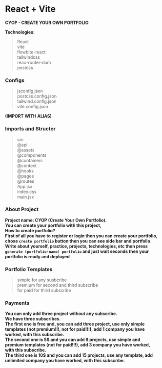 # React + Vite

**CYOP - CREATE YOUR OWN PORTFOLIO**

**Technologies:**

> React <br />
> vite <br />
> flowbite-react <br />
> tailwindcss <br />
> reac-router-dom <br />
> postcss <br />

### Configs
> jsconfig.json <br />
> postcss.config.json <br />
> tailwind.config.json <br />
> vite.config.json <br />

**(IMPORT WITH ALIAS)**

### Imports and Structer
> src <br />
> @api <br />
> @assets <br />
> @components <br />
> @containers <br />
> @context <br />
> @hooks <br />
> @pages <br />
> @routes <br />
> App.jsx <br />
> index.css <br />
> main.jsx <br />

### About Project

**Project name: CYOP (Create Your Own Portfolio). <br /> You can create your portfolio with this project, <br /> How to create portfolio? <br /> First of all you have to register or login then you can create your portfolio, chose `create portfolio` button then you can see side bar and portfolio. <br /> Write about yourself, practice, projects, technologies, etc then press `generate (portfolio-name) portfolio` and just wait seconds then your portfolio is ready and deployed**

### Portfolio Templates

> simple for any susbcribe <br />
> premium for second and third subscribe <br />
> for paid for third subscribe <br />

### Payments

**You can only add three project without any subscribe. <br /> We have three subscribes. <br /> The first one is free and, you can add three project, use only simple templates (not premium!!!, not for paid!!!), add 1 company you have worked, with this subscribe. <br /> The second one is 5$ and you can add 6 projects, use simple and premium templates (not for paid!!!), add 3 company you have worked, with this subscribe. <br /> The third one is 10$ and you can add 15 projects, use any template, add unlimited company you have worked, with this subscribe.**
